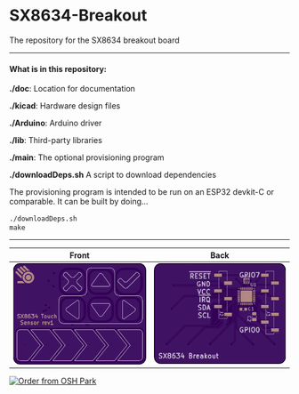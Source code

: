 # SX8634-Breakout
The repository for the SX8634 breakout board

------------------------
#### What is in this repository:
**./doc**:  Location for documentation

**./kicad**:  Hardware design files

**./Arduino**:  Arduino driver

**./lib**:  Third-party libraries

**./main**:  The optional provisioning program

**./downloadDeps.sh**   A script to download dependencies



The provisioning program is intended to be run on an ESP32 devkit-C or comparable. It can be built by doing...

    ./downloadDeps.sh
    make

------------------------

Front | Back
:-------:|:------:
![Front](osh-render-front.png)  | ![Back](osh-render-back.png)


<a href="https://oshpark.com/shared_projects/8pKgOCZn"><img src="https://oshpark.com/assets/badge-5b7ec47045b78aef6eb9d83b3bac6b1920de805e9a0c227658eac6e19a045b9c.png" alt="Order from OSH Park"></img></a>
